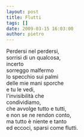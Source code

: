 ```yaml
---
layout: post
title: Flutti
tags: []
date: 2009-03-15 16:03:00
author: pietro
---
```

Perdersi nel perdersi,<br/>sorrisi di un qualcosa,<br/>incerto<br/>sorreggo malfermo<br/>lo specchio sui palmi<br/>delle mie mani sporche<br/>e tu le vedi,<br/>l'invisibilità che<br/>condividiamo,<br/>che avvolge tutto e tutti,<br/>e non se ne rendon conto,<br/>ma tutto è niente e tanto<br/>ed eccoci, sparsi come flutti.
